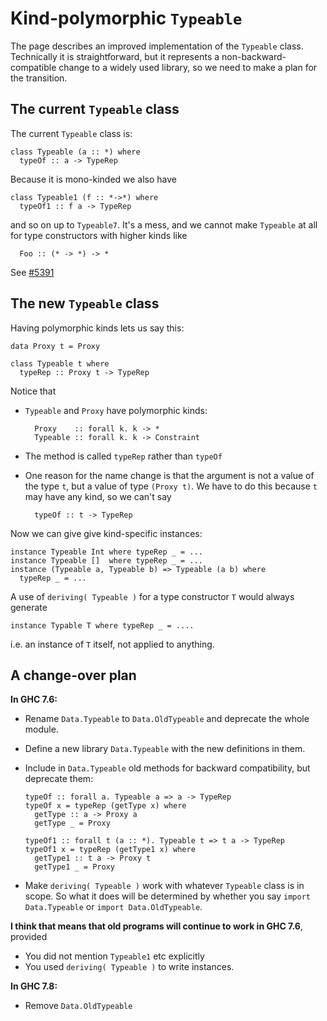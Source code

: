 # Kind-polymorphic `Typeable`


The page describes an improved implementation of the `Typeable` class.  Technically it is straightforward, but it represents a non-backward-compatible change to a widely used library, so we need to make a plan for the transition.

## The current `Typeable` class


The current `Typeable` class is:

```wiki
class Typeable (a :: *) where
  typeOf :: a -> TypeRep
```


Because it is mono-kinded we also have

```wiki
class Typeable1 (f :: *->*) where
  typeOf1 :: f a -> TypeRep
```


and so on up to `Typeable7`.  It's a mess, and we cannot make `Typeable` at all for
type constructors with higher kinds like

```wiki
  Foo :: (* -> *) -> *
```


See [\#5391](https://gitlab.haskell.org//ghc/ghc/issues/5391)

## The new `Typeable` class


Having polymorphic kinds lets us say this:

```wiki
data Proxy t = Proxy

class Typeable t where
  typeRep :: Proxy t -> TypeRep
```


Notice that

- `Typeable` and `Proxy` have polymorphic kinds:

  ```wiki
    Proxy    :: forall k. k -> *
    Typeable :: forall k. k -> Constraint
  ```

- The method is called `typeRep` rather than `typeOf`

- One reason for the name change is that the argument is not a value of the type `t`, but a value of type `(Proxy t)`.  We have to do this because `t` may have any kind, so we can't say 

  ```wiki
    typeOf :: t -> TypeRep
  ```


Now we can give give kind-specific instances:

```wiki
instance Typeable Int where typeRep _ = ...
instance Typeable []  where typeRep _ = ...
instance (Typeable a, Typeable b) => Typeable (a b) where
  typeRep _ = ...
```


A use of `deriving( Typeable )` for a type constructor `T` would always generate

```wiki
instance Typable T where typeRep _ = ....
```


i.e. an instance of `T` itself, not applied to anything.

## A change-over plan

**In GHC 7.6:**

- Rename `Data.Typeable` to `Data.OldTypeable` and deprecate the whole module.

- Define a new library `Data.Typeable` with the new definitions in them.

- Include in `Data.Typeable` old methods for backward compatibility, but deprecate them:

  ```wiki
  typeOf :: forall a. Typeable a => a -> TypeRep
  typeOf x = typeRep (getType x) where
    getType :: a -> Proxy a
    getType _ = Proxy

  typeOf1 :: forall t (a :: *). Typeable t => t a -> TypeRep
  typeOf1 x = typeRep (getType1 x) where
    getType1 :: t a -> Proxy t
    getType1 _ = Proxy
  ```

- Make `deriving( Typeable )` work with whatever `Typeable` class is in scope.  So what it does will be determined by whether you say `import Data.Typeable` or `import Data.OldTypeable`.

**I think that means that old programs will continue to work in GHC 7.6**, provided

- You did not mention `Typeable1` etc explicitly
- You used `deriving( Typeable )` to write instances.

**In GHC  7.8:**

- Remove `Data.OldTypeable`